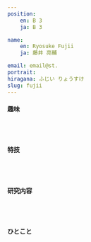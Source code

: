 ```yaml
---
position:
    en: B 3
    ja: B 3

name:
    en: Ryosuke Fujii 
    ja: 藤井 亮輔

email: email@st.
portrait: 
hiragana: ふじい りょうすけ
slug: fujii
---
```


#### 趣味

<br><br>

#### 特技

<br><br>

#### 研究内容

<br><br>

#### ひとこと

<br><br>
